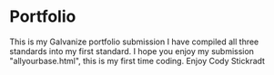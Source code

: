# Portfolio
This is my Galvanize portfolio submission 
I have compiled all three standards into my first standard. I hope you enjoy my submission "allyourbase.html", this is my first time coding.
Enjoy
Cody Stickradt
